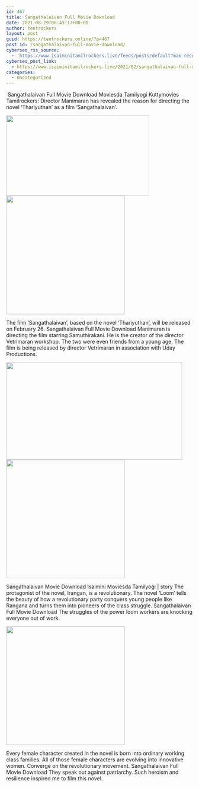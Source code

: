 ```yaml
---
id: 467
title: Sangathalaivan Full Movie Download
date: 2021-08-29T06:43:17+00:00
author: tentrockers
layout: post
guid: https://tentrockers.online/?p=467
post id: /sangathalaivan-full-movie-download/
cyberseo_rss_source:
  - 'https://www.isaiminitamilrockers.live/feeds/posts/default?max-results=150&start-index=151'
cyberseo_post_link:
  - https://www.isaiminitamilrockers.live/2021/02/sangathalaivan-full-movie-download.html
categories:
  - Uncategorized
---
```

<meta content="&nbsp;Sangathalaivan Full Movie Download Moviesda Tamilyogi Kuttymovies Tamilrockers: Director Manimaran has revealed the reason for directing th..." name="twitter:description" />

  


<center>
</center>

&nbsp;Sangathalaivan Full Movie Download Moviesda Tamilyogi Kuttymovies Tamilrockers: Director Manimaran has revealed the reason for directing the novel ‘Thariyuthan’ as a film ‘Sangathalaivan’.<ins data-width="0" data-height="0" class="i5848e2904f" data-domain="//aaaaaco.com" data-affquery="/81dee8bcaf/5848e2904f/?placementName=default"></ins>

<div class="separator">
  <a href="https://1.bp.blogspot.com/-a-gHaqL4n64/YDX7Bzc5P2I/AAAAAAAAASE/Uk8InSdcLw0BNmUBR-pnFK3tI1Q7T_78ACLcBGAsYHQ/s1280/maxresdefault%2B%25286%2529.jpg" imageanchor="1"><img loading="lazy" border="0" data-original-height="720" data-original-width="1280" height="217" src="https://1.bp.blogspot.com/-a-gHaqL4n64/YDX7Bzc5P2I/AAAAAAAAASE/Uk8InSdcLw0BNmUBR-pnFK3tI1Q7T_78ACLcBGAsYHQ/w386-h217/maxresdefault%2B%25286%2529.jpg" width="386" /></a>
</div>



<div class="separator">
  <a href="https://aaaaaco.com/d4c26a5800/5181b49e1e/?placementName=default" imageanchor="1" target="_blank" rel="noopener"><img border="0" data-original-height="166" data-original-width="800" src="https://1.bp.blogspot.com/-LegxWUlPpvM/YDX7aS5qYbI/AAAAAAAAASU/Y6myAqiLkBg2CsvUlXBPp35pFQo_YWgwACLcBGAsYHQ/s320/unnamed.gif" width="320" /></a>
</div>

<ins data-width="0" data-height="0" class="i5848e2904f" data-domain="//aaaaaco.com" data-affquery="/81dee8bcaf/5848e2904f/?placementName=default"></ins>

The film ‘Sangathalaivan’, based on the novel ‘Thariyuthan’, will be released on February 26. Sangathalaivan Full Movie Download Manimaran is directing the film starring Samuthirakani. He is the creator of the director Vetrimaran workshop. The two were even friends from a young age. The film is being released by director Vetrimaran in association with Uday Productions.<ins data-width="0" data-height="0" class="i5848e2904f" data-domain="//aaaaaco.com" data-affquery="/81dee8bcaf/5848e2904f/?placementName=default"></ins>

<div class="separator">
  <a href="https://1.bp.blogspot.com/-eEYVD2EqcVk/YDX7GFDrXtI/AAAAAAAAASI/2RQzAwSncLsR7XtDwfYCfSO3wcoQs0cNgCLcBGAsYHQ/s1115/Sanga-Thalaivan-Movie-1.png" imageanchor="1"><img loading="lazy" border="0" data-original-height="742" data-original-width="1115" height="263" src="https://1.bp.blogspot.com/-eEYVD2EqcVk/YDX7GFDrXtI/AAAAAAAAASI/2RQzAwSncLsR7XtDwfYCfSO3wcoQs0cNgCLcBGAsYHQ/w475-h263/Sanga-Thalaivan-Movie-1.png" width="475" /></a>
</div>



<div class="separator">
  <a href="https://aaaaaco.com/d4c26a5800/5181b49e1e/?placementName=default" imageanchor="1" target="_blank" rel="noopener"><img border="0" data-original-height="166" data-original-width="800" src="https://1.bp.blogspot.com/-wEZSNCCuCQk/YDX7fmSilMI/AAAAAAAAASY/g34aajD5GcAGak7NArCE9nVrJeq3E1aIACLcBGAsYHQ/s320/unnamed.gif" width="320" /></a>
</div>

<ins data-width="0" data-height="0" class="i5848e2904f" data-domain="//aaaaaco.com" data-affquery="/81dee8bcaf/5848e2904f/?placementName=default"></ins>

Sangathalaivan Movie Download Isaimini Moviesda Tamilyogi | story The protagonist of the novel, Irangan, is a revolutionary. The novel ‘Loom’ tells the beauty of how a revolutionary party conquers young people like Rangana and turns them into pioneers of the class struggle. Sangathalaivan Full Movie Download The struggles of the power loom workers are knocking everyone out of work.<ins data-width="0" data-height="0" class="i5848e2904f" data-domain="//aaaaaco.com" data-affquery="/81dee8bcaf/5848e2904f/?placementName=default"></ins>

<div class="separator">
  <a href="https://aaaaaco.com/d4c26a5800/5181b49e1e/?placementName=default" imageanchor="1" target="_blank" rel="noopener"><img border="0" data-original-height="166" data-original-width="800" src="https://1.bp.blogspot.com/-896POCZ3q78/YDX7nFT6g5I/AAAAAAAAASc/8TMwTGUlww4uLn9CKqjhTzVWgvaSrmexACLcBGAsYHQ/s320/unnamed.gif" width="320" /></a>
</div>

<ins data-width="0" data-height="0" class="i5848e2904f" data-domain="//aaaaaco.com" data-affquery="/81dee8bcaf/5848e2904f/?placementName=default"></ins>

Every female character created in the novel is born into ordinary working class families. All of those female characters are evolving into innovative women. Converge on the revolutionary movement. Sangathalaivan Full Movie Download They speak out against patriarchy. Such heroism and resilience inspired me to film this novel.<ins data-width="0" data-height="0" class="i5848e2904f" data-domain="//aaaaaco.com" data-affquery="/81dee8bcaf/5848e2904f/?placementName=default"></ins>

<center>
</center>